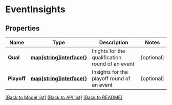 # EventInsights

## Properties
Name | Type | Description | Notes
------------ | ------------- | ------------- | -------------
**Qual** | [**map[string]interface{}**](.md) | Inights for the qualification round of an event | [optional] 
**Playoff** | [**map[string]interface{}**](.md) | Insights for the playoff round of an event | [optional] 

[[Back to Model list]](../README.md#documentation-for-models) [[Back to API list]](../README.md#documentation-for-api-endpoints) [[Back to README]](../README.md)


